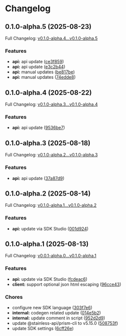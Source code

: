# Changelog

## 0.1.0-alpha.5 (2025-08-23)

Full Changelog: [v0.1.0-alpha.4...v0.1.0-alpha.5](https://github.com/DayMoonDevelopment/post-for-me-go/compare/v0.1.0-alpha.4...v0.1.0-alpha.5)

### Features

* **api:** api update ([ce3f859](https://github.com/DayMoonDevelopment/post-for-me-go/commit/ce3f859657564eef01f0101ab0a2109716deec8c))
* **api:** api update ([e3c2b44](https://github.com/DayMoonDevelopment/post-for-me-go/commit/e3c2b44ff332b8f6deebf2c8c74815caf13b8675))
* **api:** manual updates ([be817be](https://github.com/DayMoonDevelopment/post-for-me-go/commit/be817beec69fddce0691dd13259ec9794007bfd7))
* **api:** manual updates ([74edde8](https://github.com/DayMoonDevelopment/post-for-me-go/commit/74edde8074aff7d0ada6e01be46df818a42224ad))

## 0.1.0-alpha.4 (2025-08-22)

Full Changelog: [v0.1.0-alpha.3...v0.1.0-alpha.4](https://github.com/DayMoonDevelopment/post-for-me-go/compare/v0.1.0-alpha.3...v0.1.0-alpha.4)

### Features

* **api:** api update ([9536be7](https://github.com/DayMoonDevelopment/post-for-me-go/commit/9536be725dd58d844ea49e8be29418b3a3e751b2))

## 0.1.0-alpha.3 (2025-08-18)

Full Changelog: [v0.1.0-alpha.2...v0.1.0-alpha.3](https://github.com/DayMoonDevelopment/post-for-me-go/compare/v0.1.0-alpha.2...v0.1.0-alpha.3)

### Features

* **api:** api update ([37a87d9](https://github.com/DayMoonDevelopment/post-for-me-go/commit/37a87d9f2d76b5347e0251312f7f74b4db7ad7ea))

## 0.1.0-alpha.2 (2025-08-14)

Full Changelog: [v0.1.0-alpha.1...v0.1.0-alpha.2](https://github.com/DayMoonDevelopment/post-for-me-go/compare/v0.1.0-alpha.1...v0.1.0-alpha.2)

### Features

* **api:** update via SDK Studio ([001d924](https://github.com/DayMoonDevelopment/post-for-me-go/commit/001d92404ff10f2fa1292c45d745209f47dea2c1))

## 0.1.0-alpha.1 (2025-08-13)

Full Changelog: [v0.0.1-alpha.0...v0.1.0-alpha.1](https://github.com/DayMoonDevelopment/post-for-me-go/compare/v0.0.1-alpha.0...v0.1.0-alpha.1)

### Features

* **api:** update via SDK Studio ([fcdeac6](https://github.com/DayMoonDevelopment/post-for-me-go/commit/fcdeac6ee19eb8eecc23b276682ac5cd3fbbf89c))
* **client:** support optional json html escaping ([96cce43](https://github.com/DayMoonDevelopment/post-for-me-go/commit/96cce43c9fd08ca941e49f2da65841ff97f071c0))


### Chores

* configure new SDK language ([303f7e6](https://github.com/DayMoonDevelopment/post-for-me-go/commit/303f7e6673b070ecffe78e8632cf0130f4ff11df))
* **internal:** codegen related update ([014e5b2](https://github.com/DayMoonDevelopment/post-for-me-go/commit/014e5b26d61eda311c077dddb1bf8f3026b7b31d))
* **internal:** update comment in script ([952d2d9](https://github.com/DayMoonDevelopment/post-for-me-go/commit/952d2d91c8436c628b5ac39e9274fbf90c09e91c))
* update @stainless-api/prism-cli to v5.15.0 ([508753f](https://github.com/DayMoonDevelopment/post-for-me-go/commit/508753fc2be6f76d45276d9da2a223c8cca8f61d))
* update SDK settings ([6cff26e](https://github.com/DayMoonDevelopment/post-for-me-go/commit/6cff26e8cb341cd6795a83b14780f7cdb5945967))
